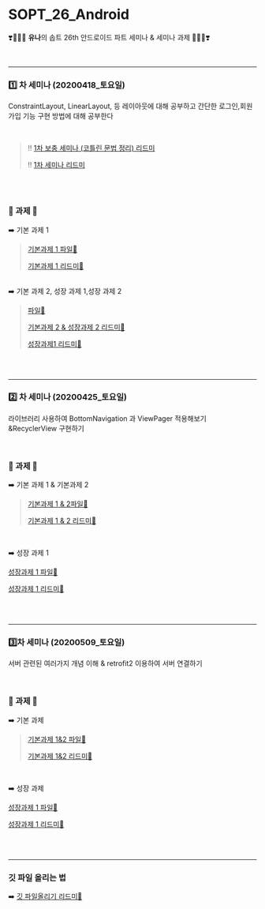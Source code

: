 # SOPT_26_Android

❣️👩🏻‍🦰 **유나**의 솝트 26th 안드로이드 파트 세미나 & 세미나 과제 👨🏻‍🦰❣️

<br>

---

### 1️⃣ 차 세미나 (20200418_토요일) 

ConstraintLayout, LinearLayout, 등 레이아웃에 대해 공부하고 간단한 로그인,회원가입 기능 구현 방법에 대해 공부한다

<br>

> ‼️ [1차 보충 세미나 (코틀린 문법 정리) 리드미](https://github.com/yunakim2/SOPT_26_Android/blob/master/HelloSopt/1%EC%B0%A8%20%EB%B3%B4%EC%B6%A9%20%EC%84%B8%EB%AF%B8%EB%82%98%20-%20%EC%BD%94%ED%8B%80%EB%A6%B0.md)
>
> ‼️ [1차 세미나 리드미](https://github.com/yunakim2/SOPT_26_Android/blob/master/FirstSemina/1%EC%B0%A8%20%EC%84%B8%EB%AF%B8%EB%82%98.md)
>

<br>
<br>

### 📝 과제 📝

➡️ 기본 과제 1 

> [기본과제 1 파일📁](https://github.com/yunakim2/SOPT_26_Android/tree/master/FirstSemina_%20Homework/1_semina_assignment)
>
> [기본과제 1 리드미🧾](https://github.com/yunakim2/SOPT_26_Android/blob/master/FirstSemina_%20Homework/1%EC%B0%A8%20%EC%84%B8%EB%AF%B8%EB%82%98%20_%20%EA%B8%B0%EB%B3%B8%EA%B3%BC%EC%A0%9C%201.md)

<br>
​➡️ 기본 과제 2, 성장 과제 1,성장 과제 2

> [파일📁](https://github.com/yunakim2/SOPT_26_Android/tree/master/FirstSemina_%20Homework/sopt_semina_assignment)
>
> [기본과제 2 & 성장과제 2 리드미🧾](https://github.com/yunakim2/SOPT_26_Android/blob/master/FirstSemina_%20Homework/1%EC%B0%A8%20%EC%84%B8%EB%AF%B8%EB%82%98%20_%20%EA%B8%B0%EB%B3%B8%EA%B3%BC%EC%A0%9C2%26%EC%84%B1%EC%9E%A5%EA%B3%BC%EC%A0%9C2.md)
>
> [성장과제1 리드미🧾](https://github.com/yunakim2/SOPT_26_Android/blob/master/FirstSemina_%20Homework/1%EC%B0%A8%EC%84%B8%EB%AF%B8%EB%82%98_%EC%84%B1%EC%9E%A5%EA%B3%BC%EC%A0%9C1.md)

<br>
<br>

---

###  2️⃣ 차 세미나 (20200425_토요일) 

라이브러리 사용하여 BottomNavigation 과 ViewPager 적용해보기 &RecyclerView 구현하기

<br>


### 📝 과제 📝

➡️ 기본 과제 1 & 기본과제 2

> [기본과제 1 & 2파일📁](https://github.com/yunakim2/SOPT_26_Android/tree/master/SecondSemina_Homework/2_semina_assignment2)
>
> [기본과제 1 & 2 리드미🧾](https://github.com/yunakim2/SOPT_26_Android/blob/master/SecondSemina_Homework/2%EC%B0%A8%EC%84%B8%EB%AF%B8%EB%82%98_%20%EA%B8%B0%EB%B3%B8%EA%B3%BC%EC%A0%9C%201%262.md)

<br>

➡️ 성장 과제 1

[성장과제 1 파일📁](https://github.com/yunakim2/SOPT_26_Android/tree/master/SecondSemina_Homework/2_semina_assignment)

[성장과제 1 리드미🧾](https://github.com/yunakim2/SOPT_26_Android/blob/master/SecondSemina_Homework/2%EC%B0%A8%20%EC%84%B8%EB%AF%B8%EB%82%98%20_%20%EC%84%B1%EC%9E%A5%EA%B3%BC%EC%A0%9C%201.md)

<br>

<br>

---

###  3️⃣차 세미나 (20200509_토요일) 

 서버 관련된 여러가지 개념 이해 & retrofit2 이용하여 서버 연결하기 

<br>

### 📝 과제 📝

➡️ 기본 과제 

> [기본과제 1&2 파일📁](https://github.com/yunakim2/SOPT_26_Android/tree/master/ThirdSemina_Homework/sopt_semina_assignment)
>
> [기본과제 1&2 리드미🧾](https://github.com/yunakim2/SOPT_26_Android/blob/master/ThirdSemina_Homework/3%EC%B0%A8%EC%84%B8%EB%AF%B8%EB%82%98_%EA%B8%B0%EB%B3%B8%EA%B3%BC%EC%A0%9C.md)

<br>

➡️ 성장 과제 

[성장과제 1 파일📁](https://github.com/yunakim2/SOPT_26_Android/tree/master/ThirdSemina_Homework/3_semina_assignment_1)

[성장과제 1 리드미🧾](https://github.com/yunakim2/SOPT_26_Android/blob/master/ThirdSemina_Homework/3%EC%B0%A8%20%EC%84%B8%EB%AF%B8%EB%82%98%20_%20%EC%84%B1%EC%9E%A5%EA%B3%BC%EC%A0%9C.md)

<br>

<br>

---

### 깃 파일 올리는 법 

➡️ [깃 파일올리기 리드미📃](https://github.com/yunakim2/SOPT_26_Android/blob/master/Study/%EA%B9%83%EC%97%90%20%ED%8C%8C%EC%9D%BC%EC%98%AC%EB%A6%AC%EA%B8%B0.md)



